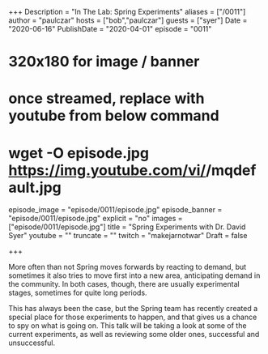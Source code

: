 +++
Description = "In The Lab: Spring Experiments"
aliases = ["/0011"]
author = "paulczar"
hosts = ["bob","paulczar"]
guests = ["syer"]
Date = "2020-06-16"
PublishDate = "2020-04-01"
episode = "0011"
# 320x180 for image / banner
# once streamed, replace with youtube from below command
# wget -O episode.jpg https://img.youtube.com/vi/<youtube-id>/mqdefault.jpg
episode_image = "episode/0011/episode.jpg"
episode_banner = "episode/0011/episode.jpg"
explicit = "no"
images = ["episode/0011/episode.jpg"]
title = "Spring Experiments with Dr. David Syer"
youtube = ""
truncate = ""
twitch = "makejarnotwar"
Draft = false

+++

More often than not Spring moves forwards by reacting to demand, but sometimes it also tries to move first into a new area, anticipating demand in the community. In both cases, though, there are usually experimental stages, sometimes for quite long periods.

This has always been the case, but the Spring team has recently created a special place for those experiments to happen, and that gives us a chance to spy on what is going on. This talk will be taking a look at some of the current experiments, as well as reviewing some older ones, successful and unsuccessful.
